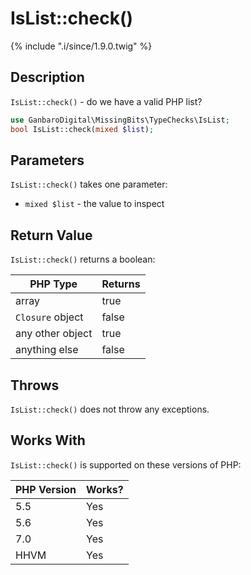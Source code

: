 # IsList::check()

{% include ".i/since/1.9.0.twig" %}

## Description

`IsList::check()` - do we have a valid PHP list?

```php
use GanbaroDigital\MissingBits\TypeChecks\IsList;
bool IsList::check(mixed $list);
```

## Parameters

`IsList::check()` takes one parameter:

* `mixed $list` - the value to inspect

## Return Value

`IsList::check()` returns a boolean:

PHP Type | Returns
---------|--------
array    | true
`Closure` object | false
any other object | true
anything else | false

## Throws

`IsList::check()` does not throw any exceptions.

## Works With

`IsList::check()` is supported on these versions of PHP:

PHP Version | Works?
------------|-------
5.5 | Yes
5.6 | Yes
7.0 | Yes
HHVM | Yes
